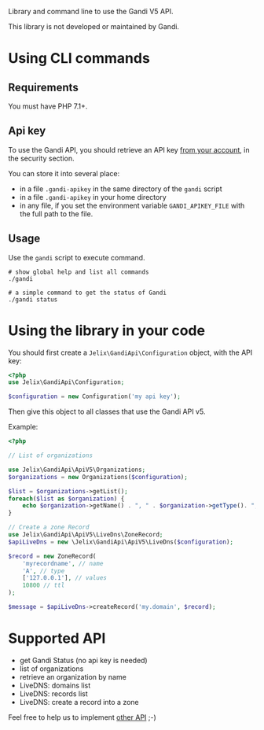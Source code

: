 
Library and command line to use the Gandi V5 API.

This library is not developed or maintained by Gandi.

Using CLI commands
==================

Requirements
-------------

You must have PHP 7.1+.

Api key
-------

To use the Gandi API, you should retrieve an API key [from your account](https://account.gandi.net/),
in the security section.

You can store it into several place:

- in a file `.gandi-apikey` in the same directory of the `gandi` script
- in a file `.gandi-apikey` in your home directory
- in any file, if you set the environment variable `GANDI_APIKEY_FILE` with the
  full path to the file.

Usage
-----

Use the `gandi` script to execute command.

```
# show global help and list all commands
./gandi   

# a simple command to get the status of Gandi
./gandi status

```


Using the library in your code
===============================

You should first create a `Jelix\GandiApi\Configuration` object, with the API key:

```php
<?php
use Jelix\GandiApi\Configuration;

$configuration = new Configuration('my api key');

```

Then give this object to all classes that use the Gandi API v5.

Example:

```php
<?php

// List of organizations

use Jelix\GandiApi\ApiV5\Organizations;
$organizations = new Organizations($configuration);

$list = $organizations->getList();
foreach($list as $organization) {
    echo $organization->getName() . ", " . $organization->getType(). ", ".$organization->getId() . "\n" ;
}

// Create a zone Record
use Jelix\GandiApi\ApiV5\LiveDns\ZoneRecord;
$apiLiveDns = new \Jelix\GandiApi\ApiV5\LiveDns($configuration);

$record = new ZoneRecord(
    'myrecordname', // name
    'A', // type
    ['127.0.0.1'], // values
    10800 // ttl
);

$message = $apiLiveDns->createRecord('my.domain', $record);

```


Supported API
==============

- get Gandi Status (no api key is needed)
- list of organizations
- retrieve an organization by name
- LiveDNS: domains list
- LiveDNS: records list
- LiveDNS: create a record into a zone


Feel free to help us to implement [other API](https://api.gandi.net/docs/) ;-) 
